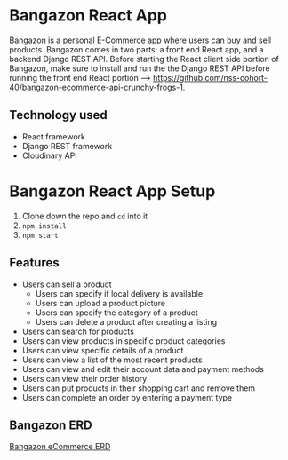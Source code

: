 # Bangazon React App

Bangazon is a personal E-Commerce app where users can buy and sell products. Bangazon comes in two parts: a front end React app, and a backend Django REST API. Before starting the React client side portion of Bangazon, make sure to install and run the the Django REST API before running the front end React portion --> https://github.com/nss-cohort-40/bangazon-ecommerce-api-crunchy-frogs-1.

## Technology used

- React framework 
- Django REST framework
- Cloudinary API

# Bangazon React App Setup

1. Clone down the repo and `cd` into it
1. `npm install`
2. `npm start`

## Features

- Users can sell a product 
    - Users can specify if local delivery is available
    - Users can upload a product picture
    - Users can specify the category of a product
    - Users can delete a product after creating a listing
- Users can search for products 
- Users can view products in specific product categories
- Users can view specific details of a product
- Users can view a list of the most recent products 
- Users can view and edit their account data and payment methods
- Users can view their order history
- Users can put products in their shopping cart and remove them
- Users can complete an order by entering a payment type 

## Bangazon ERD
[Bangazon eCommerce ERD](https://dbdiagram.io/d/5eb4d6d639d18f5553fedfb5)
